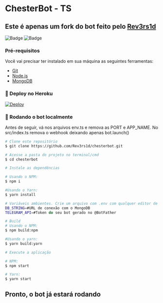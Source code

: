 # ChesterBot - TS
## Este é apenas um fork do bot feito pelo [Rev3rs1d](https://github.com/Rev3rs1d)

![Badge](https://img.shields.io/badge/Telegram-ShuseiKagari-blue) ![Badge](https://img.shields.io/badge/Telegram-type0f-blue)

### Pré-requisitos

Você vai precisar ter instalado em sua máquina as seguintes ferramentas:
- [Git](https://git-scm.com)
- [Node.js](https://nodejs.org/en/) 
- [MongoDB](https://cloud.mongodb.com/)

### 🤖 Deploy no Heroku

[![Deploy](https://www.herokucdn.com/deploy/button.svg)](https://heroku.com/deploy)


### 🤖 Rodando o bot localmente
Antes de seguir, vá nos arquivos env.ts e remova as PORT e APP_NAME. No src/index.ts remova o webhook deixando apenas bot.launch()

```bash
# Clone este repositório
$ git clone https://github.com/Rev3rs1d/chesterbot.git

# Acesse a pasta do projeto no terminal/cmd
$ cd chesterbot

# Instale as dependências

# Usando o NPM:
$ npm i

#Usando o Yarn:
$ yarn install

# Variáveis ambientes. Crie um arquivo com .env com qualquer editor de texto e coloque:
DB_STRING=#URL de conexão com o MongoDB
TELEGRAM_API=#Token do seu bot gerado no @BotFather

# Build
# Usando o NPM:
$ npm build:npm

#Usando o yarn:
$ yarn build:yarn

# Execute a aplicação

# NPM:
$ npm start

# Yarn:
$ yarn start

```
## Pronto, o bot já estará rodando
